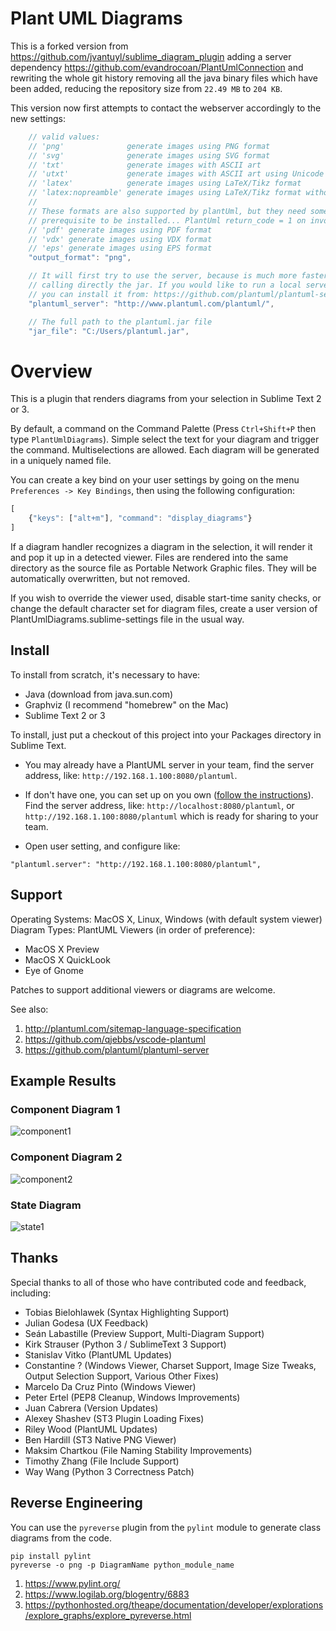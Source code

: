 # Plant UML Diagrams

This is a forked version from https://github.com/jvantuyl/sublime_diagram_plugin adding a server dependency
https://github.com/evandrocoan/PlantUmlConnection and rewriting the whole git history removing all the java binary files which have been added,
reducing the repository size from `22.49 MB` to `204 KB`.

This version now first attempts to contact the webserver accordingly to the new settings:
```javascript
    // valid values:
    // 'png'              generate images using PNG format
    // 'svg'              generate images using SVG format
    // 'txt'              generate images with ASCII art
    // 'utxt'             generate images with ASCII art using Unicode characters
    // 'latex'            generate images using LaTeX/Tikz format
    // 'latex:nopreamble' generate images using LaTeX/Tikz format without preamble
    //
    // These formats are also supported by plantUml, but they need some
    // prerequisite to be installed... PlantUml return_code = 1 on invocation:
    // 'pdf' generate images using PDF format
    // 'vdx' generate images using VDX format
    // 'eps' generate images using EPS format
    "output_format": "png",

    // It will first try to use the server, because is much more faster than
    // calling directly the jar. If you would like to run a local server,
    // you can install it from: https://github.com/plantuml/plantuml-server
    "plantuml_server": "http://www.plantuml.com/plantuml/",

    // The full path to the plantuml.jar file
    "jar_file": "C:/Users/plantuml.jar",
```


# Overview

This is a plugin that renders diagrams from your selection in Sublime Text 2
or 3.

By default,
a command on the Command Palette (Press `Ctrl+Shift+P` then type `PlantUmlDiagrams`).
Simple select the text for your diagram and trigger the command.
Multiselections are allowed.
Each diagram will be generated in a uniquely named file.

You can create a key bind on your user settings by going on the menu `Preferences -> Key Bindings`,
then using the following configuration:
```js
[
    {"keys": ["alt+m"], "command": "display_diagrams"}
]
```

If a diagram handler recognizes a diagram in the selection,
it will render it and pop it up in a detected viewer.
Files are rendered into the same directory as the source file as Portable Network Graphic files.
They will be automatically overwritten,
but not removed.

If you wish to override the viewer used,
disable start-time sanity checks,
or change the default character set for diagram files,
create a user version of PlantUmlDiagrams.sublime-settings file in the usual way.

## Install

To install from scratch, it's necessary to have:

* Java (download from java.sun.com)
* Graphviz (I recommend "homebrew" on the Mac)
* Sublime Text 2 or 3

To install, just put a checkout of this project into your Packages directory in
Sublime Text.

- You may already have a PlantUML server in your team,
  find the server address,
  like:
  `http://192.168.1.100:8080/plantuml`.

- If don't have one,
  you can set up on you own ([follow the instructions](https://github.com/plantuml/plantuml-server)).
  Find the server address, like: `http://localhost:8080/plantuml`,
  or `http://192.168.1.100:8080/plantuml` which is ready for sharing to your team.

- Open user setting, and configure like:

```text
"plantuml.server": "http://192.168.1.100:8080/plantuml",
```


## Support

Operating Systems:  MacOS X, Linux, Windows (with default system viewer)
Diagram Types: PlantUML
Viewers (in order of preference):

* MacOS X Preview
* MacOS X QuickLook
* Eye of Gnome

Patches to support additional viewers or diagrams are welcome.

See also:
1. http://plantuml.com/sitemap-language-specification
1. https://github.com/qjebbs/vscode-plantuml
1. https://github.com/plantuml/plantuml-server


## Example Results

### Component Diagram 1
![component1](./samples/component1.png)

### Component Diagram 2
![component2](./samples/component2.png)

### State Diagram
![state1](./samples/state1.png)

## Thanks

Special thanks to all of those who have contributed code and feedback,
including:

* Tobias Bielohlawek (Syntax Highlighting Support)
* Julian Godesa (UX Feedback)
* Seán Labastille (Preview Support, Multi-Diagram Support)
* Kirk Strauser (Python 3 / SublimeText 3 Support)
* Stanislav Vitko (PlantUML Updates)
* Constantine ? (Windows Viewer, Charset Support, Image Size Tweaks, Output Selection Support, Various Other Fixes)
* Marcelo Da Cruz Pinto (Windows Viewer)
* Peter Ertel (PEP8 Cleanup, Windows Improvements)
* Juan Cabrera (Version Updates)
* Alexey Shashev (ST3 Plugin Loading Fixes)
* Riley Wood (PlantUML Updates)
* Ben Hardill (ST3 Native PNG Viewer)
* Maksim Chartkou (File Naming Stability Improvements)
* Timothy Zhang (File Include Support)
* Way Wang (Python 3 Correctness Patch)


## Reverse Engineering

You can use the `pyreverse` plugin from the `pylint` module to generate class diagrams from the code.

```
pip install pylint
pyreverse -o png -p DiagramName python_module_name
```

1. https://www.pylint.org/
1. https://www.logilab.org/blogentry/6883
1. https://pythonhosted.org/theape/documentation/developer/explorations/explore_graphs/explore_pyreverse.html

